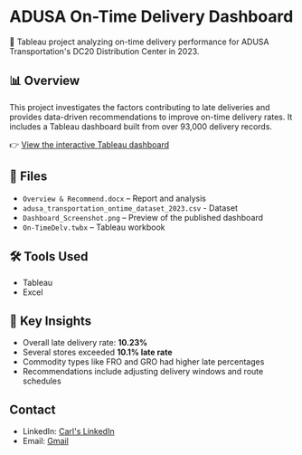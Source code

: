 # ADUSA On-Time Delivery Dashboard

🚚 Tableau project analyzing on-time delivery performance for ADUSA Transportation's DC20 Distribution Center in 2023.

## 📊 Overview
This project investigates the factors contributing to late deliveries and provides data-driven recommendations to improve on-time delivery rates. It includes a Tableau dashboard built from over 93,000 delivery records.

👉 [View the interactive Tableau dashboard](https://public.tableau.com/shared/T4DQMD2ZQ)

## 📁 Files
- `Overview & Recommend.docx` – Report and analysis
- `adusa_transportation_ontime_dataset_2023.csv` - Dataset
- `Dashboard_Screenshot.png` – Preview of the published dashboard
- `On-TimeDelv.twbx` – Tableau workbook

## 🛠 Tools Used
- Tableau
- Excel

## 🧠 Key Insights
- Overall late delivery rate: **10.23%**
- Several stores exceeded **10.1% late rate**
- Commodity types like FRO and GRO had higher late percentages
- Recommendations include adjusting delivery windows and route schedules


## Contact
- LinkedIn: [Carl's LinkedIn](https://www.linkedin.com/in/carl-l-shaw)
- Email: [Gmail](mailto:carl.shaw42@gmail.com)

